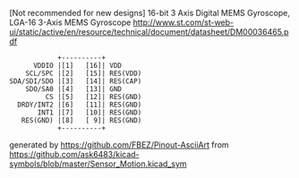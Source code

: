 [Not recommended for new designs] 16-bit 3 Axis Digital MEMS Gyroscope, LGA-16
3-Axis MEMS Gyroscope
http://www.st.com/st-web-ui/static/active/en/resource/technical/document/datasheet/DM00036465.pdf


	            +----------+
	      VDDIO |[1]   [16]| VDD
	    SCL/SPC |[2]   [15]| RES(VDD)
	SDA/SDI/SDO |[3]   [14]| RES(CAP)
	    SDO/SA0 |[4]   [13]| GND
	         CS |[5]   [12]| RES(GND)
	  DRDY/INT2 |[6]   [11]| RES(GND)
	       INT1 |[7]   [10]| RES(GND)
	   RES(GND) |[8]   [ 9]| RES(GND)
	            +----------+


generated by https://github.com/FBEZ/Pinout-AsciiArt from https://github.com/ask6483/kicad-symbols/blob/master/Sensor_Motion.kicad_sym